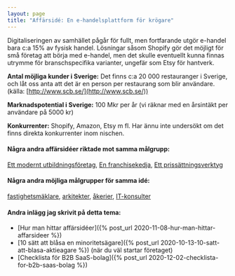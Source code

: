```yaml
---
layout: page
title: "Affärsidé: En e-handelsplattform för krögare"
---
```

Digitaliseringen av samhället pågår för fullt, men fortfarande utgör e-handel bara c:a 15% av fysisk handel. Lösningar såsom Shopify gör det möjligt för små företag att börja med e-handel, men det skulle eventuellt kunna finnas utrymme för branschspecifika varianter, ungefär som Etsy för hantverk.

**Antal möjliga kunder i Sverige:** Det finns c:a 20 000 restauranger i Sverige, och låt oss anta att det är en person per restaurang som blir användare.(källa: [http://www.scb.se/](http://www.scb.se/))

**Marknadspotential i Sverige:** 100 Mkr per år (vi räknar med en årsintäkt per användare på 5000 kr)

**Konkurrenter:** Shopify, Amazon, Etsy m fl. Har ännu inte undersökt om det finns direkta konkurrenter inom nischen.

#### Några andra affärsidéer riktade mot samma målgrupp:
[Ett modernt utbildningsföretag](/affarsideer/ett-modernt-utbildningsforetag-riktat-mot-krogare/), [En franchisekedja](/affarsideer/en-franchisekedja-av-krogare/), [Ett prissättningsverktyg](/affarsideer/ett-prissattningsverktyg-for-krogare/)


#### Några andra möjliga målgrupper för samma idé:
[fastighetsmäklare](/affarsideer/en-e-handelsplattform-for-fastighetsmaklare/), [arkitekter](/affarsideer/en-e-handelsplattform-for-arkitekter/), [åkerier](/affarsideer/en-e-handelsplattform-for-akerier/), [IT-konsulter](/affarsideer/en-e-handelsplattform-for-it-konsulter/)

#### Andra inlägg jag skrivit på detta tema:
- [Hur man hittar affärsidéer]({% post_url 2020-11-08-hur-man-hittar-affarsideer %})
- [10 sätt att blåsa en minoritetsägare]({% post_url 2020-10-13-10-satt-att-blasa-aktieagare %}) (när du väl startar företaget)
- [Checklista för B2B SaaS-bolag]({% post_url 2020-12-02-checklista-for-b2b-saas-bolag %})

